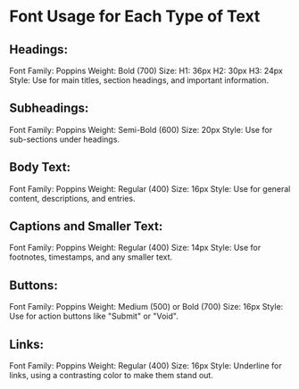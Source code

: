 # Font Usage for Each Type of Text

## Headings:

Font Family: Poppins
Weight: Bold (700)
Size:
H1: 36px
H2: 30px
H3: 24px
Style: Use for main titles, section headings, and important information.

## Subheadings:

Font Family: Poppins
Weight: Semi-Bold (600)
Size: 20px
Style: Use for sub-sections under headings.

## Body Text:

Font Family: Poppins
Weight: Regular (400)
Size: 16px
Style: Use for general content, descriptions, and entries.

## Captions and Smaller Text:

Font Family: Poppins
Weight: Regular (400)
Size: 14px
Style: Use for footnotes, timestamps, and any smaller text.

## Buttons:

Font Family: Poppins
Weight: Medium (500) or Bold (700)
Size: 16px
Style: Use for action buttons like "Submit" or "Void".

## Links:

Font Family: Poppins
Weight: Regular (400)
Size: 16px
Style: Underline for links, using a contrasting color to make them stand out.